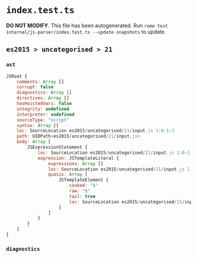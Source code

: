 # `index.test.ts`

**DO NOT MODIFY**. This file has been autogenerated. Run `rome test internal/js-parser/index.test.ts --update-snapshots` to update.

## `es2015 > uncategorised > 21`

### `ast`

```javascript
JSRoot {
	comments: Array []
	corrupt: false
	diagnostics: Array []
	directives: Array []
	hasHoistedVars: false
	integrity: undefined
	interpreter: undefined
	sourceType: "script"
	syntax: Array []
	loc: SourceLocation es2015/uncategorised/21/input.js 1:0-1:3
	path: UIDPath<es2015/uncategorised/21/input.js>
	body: Array [
		JSExpressionStatement {
			loc: SourceLocation es2015/uncategorised/21/input.js 1:0-1:3
			expression: JSTemplateLiteral {
				expressions: Array []
				loc: SourceLocation es2015/uncategorised/21/input.js 1:0-1:3
				quasis: Array [
					JSTemplateElement {
						cooked: "$"
						raw: "$"
						tail: true
						loc: SourceLocation es2015/uncategorised/21/input.js 1:1-1:2
					}
				]
			}
		}
	]
}
```

### `diagnostics`

```

```
